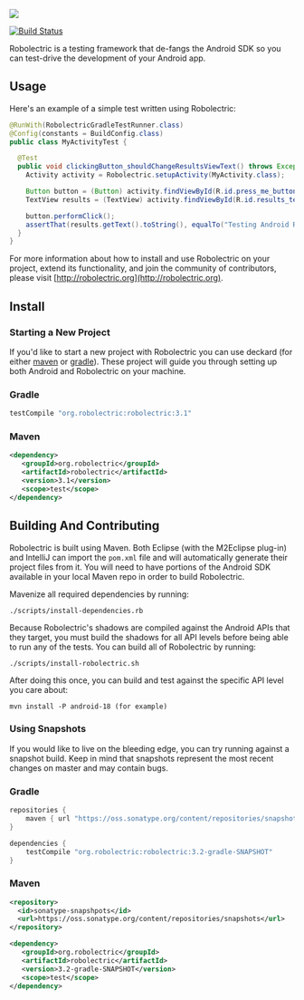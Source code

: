 <a name="README">[<img src="https://rawgithub.com/robolectric/robolectric/master/images/robolectric-horizontal.png"/>](http://robolectric.org)</a>

[![Build Status](https://secure.travis-ci.org/robolectric/robolectric.png?branch=master)](http://travis-ci.org/robolectric/robolectric)

Robolectric is a testing framework that de-fangs the Android SDK so you can test-drive the development of your Android app.

## Usage

Here's an example of a simple test written using Robolectric:

```java
@RunWith(RobolectricGradleTestRunner.class)
@Config(constants = BuildConfig.class)
public class MyActivityTest {

  @Test
  public void clickingButton_shouldChangeResultsViewText() throws Exception {
    Activity activity = Robolectric.setupActivity(MyActivity.class);

    Button button = (Button) activity.findViewById(R.id.press_me_button);
    TextView results = (TextView) activity.findViewById(R.id.results_text_view);

    button.performClick();
    assertThat(results.getText().toString(), equalTo("Testing Android Rocks!"));
  }
}
```

For more information about how to install and use Robolectric on your project, extend its functionality, and join the community of contributors, please visit [http://robolectric.org](http://robolectric.org).

## Install

### Starting a New Project

If you'd like to start a new project with Robolectric you can use deckard (for either [maven](http://github.com/robolectric/deckard-maven) or [gradle](http://github.com/robolectric/deckard-gradle)). These project will guide you through setting up both Android and Robolectric on your machine.

### Gradle

```groovy
testCompile "org.robolectric:robolectric:3.1"
```

### Maven

```xml
<dependency>
   <groupId>org.robolectric</groupId>
   <artifactId>robolectric</artifactId>
   <version>3.1</version>
   <scope>test</scope>
</dependency>
```

## Building And Contributing

Robolectric is built using Maven. Both Eclipse (with the M2Eclipse plug-in) and IntelliJ can import the `pom.xml` file and will automatically generate their project files from it. You will need to have portions of the Android SDK available in your local Maven repo in order to build Robolectric.

Mavenize all required dependencies by running:

    ./scripts/install-dependencies.rb

Because Robolectric's shadows are compiled against the Android APIs that they target, you must build the shadows for all API levels before being able to run any of the tests. You can build all of Robolectric by running:

    ./scripts/install-robolectric.sh
    
After doing this once, you can build and test against the specific API level you care about:

    mvn install -P android-18 (for example)

### Using Snapshots

If you would like to live on the bleeding edge, you can try running against a snapshot build. Keep in mind that snapshots represent the most recent changes on master and may contain bugs.

### Gradle

```groovy
repositories {
    maven { url "https://oss.sonatype.org/content/repositories/snapshots" }
}

dependencies {
    testCompile "org.robolectric:robolectric:3.2-gradle-SNAPSHOT"
}
```

### Maven

```xml
<repository>
  <id>sonatype-snapshpots</id>
  <url>https://oss.sonatype.org/content/repositories/snapshots</url>
</repository>

<dependency>
   <groupId>org.robolectric</groupId>
   <artifactId>robolectric</artifactId>
   <version>3.2-gradle-SNAPSHOT</version>
   <scope>test</scope>
</dependency>
```
